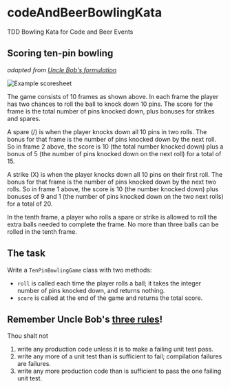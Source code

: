 # codeAndBeerBowlingKata
TDD Bowling Kata for Code and Beer Events


## Scoring ten-pin bowling
_adapted from [Uncle Bob's formulation](http://butunclebob.com/ArticleS.UncleBob.TheBowlingGameKata)_

![Example scoresheet](https://www.wpclipart.com/recreation/sports/bowling/bowling_scoresheet_example.png)

The game consists of 10 frames as shown above.
In each frame the player has two chances to roll the ball to knock down 10 pins.
The score for the frame is the total number of pins knocked down, plus bonuses for strikes and spares.

A spare (/) is when the player knocks down all 10 pins in two rolls.
The bonus for that frame is the number of pins knocked down by the next roll.
So in frame 2 above, the score is 10 (the total number knocked down) plus a bonus of 5 (the number of pins knocked down on the next roll) for a total of 15.

A strike (X) is when the player knocks down all 10 pins on their first roll.
The bonus for that frame is the number of pins knocked down by the next two rolls.
So in frame 1 above, the score is 10 (the number knocked down) plus bonuses of 9 and 1 (the number of pins knocked down on the two next rolls) for a total of 20. 

In the tenth frame, a player who rolls a spare or strike is allowed to roll the extra balls needed to complete the frame.
No more than three balls can be rolled in the tenth frame.


## The task

Write a `TenPinBowlingGame` class with two methods:
* `roll` is called each time the player rolls a ball; it takes the integer number of pins knocked down, and returns nothing.
* `score` is called at the end of the game and returns the total score.


## Remember Uncle Bob's [three rules](http://butunclebob.com/ArticleS.UncleBob.TheThreeRulesOfTdd)!
Thou shalt not

1. write any production code unless it is to make a failing unit test pass.
2. write any more of a unit test than is sufficient to fail; compilation failures are failures.
3. write any more production code than is sufficient to pass the one failing unit test.
